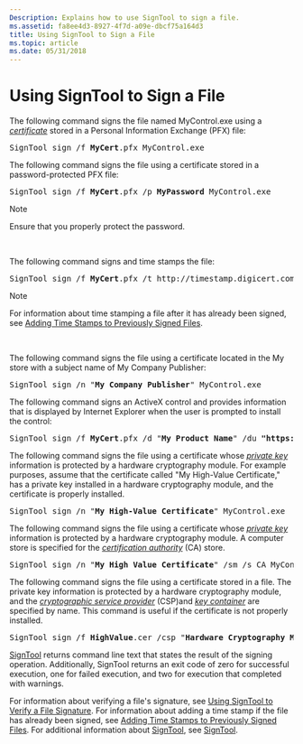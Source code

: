 ```yaml
---
Description: Explains how to use SignTool to sign a file.
ms.assetid: fa8ee4d3-8927-4f7d-a09e-dbcf75a164d3
title: Using SignTool to Sign a File
ms.topic: article
ms.date: 05/31/2018
---
```


# Using SignTool to Sign a File

The following command signs the file named MyControl.exe using a [*certificate*](../secgloss/c-gly.md) stored in a Personal Information Exchange (PFX) file:

<pre>SignTool sign /f <b>MyCert</b>.pfx MyControl.exe</pre>

The following command signs the file using a certificate stored in a password-protected PFX file:

<pre>SignTool sign /f <b>MyCert</b>.pfx /p <b>MyPassword</b> MyControl.exe</pre>

> [!Note]  
> Ensure that you properly protect the password.

 

The following command signs and time stamps the file:

<pre>SignTool sign /f <b>MyCert</b>.pfx /t http://timestamp.digicert.com MyControl.exe</pre>

> [!Note]  
> For information about time stamping a file after it has already been signed, see [Adding Time Stamps to Previously Signed Files](adding-time-stamps-to-previously-signed-files.md).

 

The following command signs the file using a certificate located in the My store with a subject name of My Company Publisher:

<pre>SignTool sign /n "<b>My Company Publisher</b>" MyControl.exe</pre>

The following command signs an ActiveX control and provides information that is displayed by Internet Explorer when the user is prompted to install the control:

<pre>SignTool sign /f <b>MyCert</b>.pfx /d "<b>My Product Name</b>" /du <b>"https://www.example.com/myproductinfo.html"</b> MyControl.exe</pre>

The following command signs the file using a certificate whose [*private key*](../secgloss/p-gly.md) information is protected by a hardware cryptography module. For example purposes, assume that the certificate called "My High-Value Certificate," has a private key installed in a hardware cryptography module, and the certificate is properly installed.

<pre>SignTool sign /n "<b>My High-Value Certificate</b>" MyControl.exe</pre>

The following command signs the file using a certificate whose [*private key*](../secgloss/p-gly.md) information is protected by a hardware cryptography module. A computer store is specified for the [*certification authority*](../secgloss/c-gly.md) (CA) store.

<pre>SignTool sign /n "<b>My High Value Certificate</b>" /sm /s CA MyControl.exe</pre>

The following command signs the file using a certificate stored in a file. The private key information is protected by a hardware cryptography module, and the [*cryptographic service provider*](../secgloss/c-gly.md) (CSP)and [*key container*](../secgloss/k-gly.md) are specified by name. This command is useful if the certificate is not properly installed.

<pre>SignTool sign /f <b>HighValue</b>.cer /csp "<b>Hardware Cryptography Module</b>" /k <b>HighValueContainer</b> MyControl.exe</pre>

[SignTool](signtool.md) returns command line text that states the result of the signing operation. Additionally, SignTool returns an exit code of zero for successful execution, one for failed execution, and two for execution that completed with warnings.

For information about verifying a file's signature, see [Using SignTool to Verify a File Signature](using-signtool-to-verify-a-file-signature.md). For information about adding a time stamp if the file has already been signed, see [Adding Time Stamps to Previously Signed Files](adding-time-stamps-to-previously-signed-files.md). For additional information about [SignTool](signtool.md), see [SignTool](signtool.md).

 

 